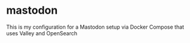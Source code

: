# mastodon
This is my configuration for a Mastodon setup via Docker Compose that uses Valley and OpenSearch
